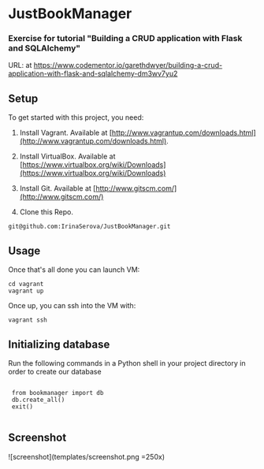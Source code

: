 # JustBookManager

### Exercise for tutorial "Building a CRUD application with Flask and SQLAlchemy" 

URL: at https://www.codementor.io/garethdwyer/building-a-crud-application-with-flask-and-sqlalchemy-dm3wv7yu2



Setup
-----

To get started with this project, you need:


1. Install Vagrant.
  Available at [http://www.vagrantup.com/downloads.html](http://www.vagrantup.com/downloads.html).


2. Install VirtualBox.
  Available at [https://www.virtualbox.org/wiki/Downloads](https://www.virtualbox.org/wiki/Downloads)


3. Install Git.
  Available at [http://www.gitscm.com/](http://www.gitscm.com/)


5. Clone this Repo.

  ```
  git@github.com:IrinaSerova/JustBookManager.git
  
  ```

Usage
-----

Once that's all done you can launch VM:

  ```
  cd vagrant
  vagrant up
  ```
Once up, you can ssh into the VM with:
  ```
  vagrant ssh
  ```

Initializing database
-----
Run the following commands in a Python shell in your project directory in order to create our database 

 ```
  
  from bookmanager import db
  db.create_all()
  exit()
  
  ```
  Screenshot
-----
![screenshot](templates/screenshot.png =250x) 


 
 
